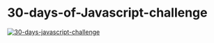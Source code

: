 # 30-days-of-Javascript-challenge

[![30-days-javascript-challenge](https://imgproxy.learnyst.com/learnyst-user-assets/school-assets/schools/171024/courses/198942/1720613137821jscha_lyst1720613137832.png)](https://courses.chaicode.com/learn/home/30-days-of-Javascript-challenge)
